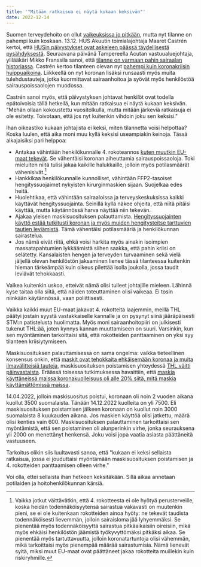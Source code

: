 ```yaml
---
title: '"Mitään ratkaisua ei näytä kukaan keksivän"'
date: 2022-12-14
---
```


Suomen terveydehoito on ollut [vaikeuksissa jo pitkään](/articles/sairaalakuormitus.html), mutta nyt tilanne on pahempi kuin koskaan. 
13.12. HUS Akuutin toimialajohtaja Maaret Castrén kertoi, että [HUSin päivystykset ovat askeleen päässä täydellisestä pysähdyksestä](https://yle.fi/a/74-20008425).
Seuraavana päivänä Tampereella Acutan vastuualuejohtaja, ylilääkäri Mikko Franssila sanoi, että [tilanne on varmaan pahin sairaalan historiassa](https://yle.fi/a/74-20008626).
Castrén kertoo tilanteen olevan nyt [pahempi kuin koronakriisin huippuaikoina](https://www.iltalehti.fi/kotimaa/a/33ed4eff-12f0-4cfb-b6ad-bef2e59e1fca). Liikkeellä on nyt koronan lisäksi runsaasti myös muita tulehdustauteja, jotka kuormittavat sairaanhoitoa ja syövät myös henkilöstöä sairauspoissaolojen muodossa.

Castrén sanoi myös, että päivystyksen johtavat henkilöt ovat todella epätoivoisia tällä hetkellä, kun mitään ratkaisua ei näytä kukaan keksivän. "Mehän ollaan kokoustettu vuositolkulla, mutta mitään järkeviä ratkaisuja ei ole esitetty. Toivotaan, että jos nyt kuitenkin vihdoin joku sen keksisi."

Ihan oikeastiko kukaan johtajista ei keksi, miten tilannetta voisi helpottaa? Koska luulen, että aika moni muu kyllä keksisi useampiakin keinoja. Tässä alkajaisiksi pari helppoa:

* Antakaa vähintään henkilökunnalle 4. rokoteannos [kuten muutkin EU-maat tekevät](https://www.is.fi/kotimaa/art-2000009176414.html). Se vähentäisi koronan aiheuttamia sairauspoissaoloja. Toki mieluiten niitä tulisi jakaa kaikille halukkaille, jolloin myös potilasmäärät vähenisivät.[^1]
* Hankkikaa henkilökunnalle kunnolliset, vähintään FFP2-tasoiset hengityssuojaimet nykyisten kirurginmaskien sijaan. Suojelkaa edes heitä.
* Huolehtikaa, että vähintään sairaaloissa ja terveyskeskuksissa kaikki käyttävät hengityssuojainta. Seinillä kyllä näkee ohjeita, että niitä pitäisi käyttää, mutta käytännössä harva näyttää niin tekevän.
* Ajakaa yleisen maskisuosituksen palauttamista.
[Hengityssuojainten käyttö estää tutkitusti koronan ja myös muiden hengitysteitse tarttuvien tautien leviämistä](https://www.sttinfo.fi/tiedote/kasvosuojukset-voivat-auttaa-ehkaisemaan-ilmavalitteisten-infektioiden-leviamista?publisherId=3747&releaseId=69959243).
Tämä vähentäisi potilasmääriä ja henkilökunnan sairastelua.
* Jos nämä eivät riitä, ehkä voisi harkita myös ainakin isoimpien massatapahtumien lykkäämistä siihen saakka, että pahin kriisi on selätetty. Kansalaisten hengen ja terveyden turvaaminen sekä vielä jäljellä olevan henkilöstön jaksaminen lienee tässä tilanteessa kuitenkin hieman tärkeämpää kuin oikeus pilettää isolla joukolla, jossa taudit leviävät tehokkaasti.

Vaikea kuitenkin uskoa, etteivät nämä olisi tulleet johtajille mieleen. Lähinnä kyse taitaa olla siitä, että näiden toteuttaminen olisi vaikeaa. Ei tosin niinkään käytännössä, vaan poliittisesti.

Vaikka kaikki muut EU-maat jakavat 4. rokotteita laajemmin, meillä THL päätyi jostain syystä vastakkaiselle kannalle ja on pysynyt siinä jääräpäisesti STM:n patistelusta huolimatta. Myös moni sairaanhoitopiiri on julkisesti tukenut THL:ää, joten kynnys kannan muuttamiseen on suuri. Varsinkin, kun sen myöntäminen tarkoittaisi sitä, että rokotteiden panttaaminen on yksi syy tilanteen kriisiytymiseen.

Maskisuosituksen palauttamisessa on sama ongelma: vaikka tieteellinen konsensus onkin, että
[maskit ovat tehokkaita ehkäisemään koronaa ja muita ilmavälitteisiä tauteja](https://www.sttinfo.fi/tiedote/kasvosuojukset-voivat-auttaa-ehkaisemaan-ilmavalitteisten-infektioiden-leviamista?publisherId=3747&releaseId=69959243),
maskisuosituksen poistamisen yhteydessä
[THL väitti päinvastaista](https://www.sttinfo.fi/tiedote/thln-yleinen-maskisuositus-poistuu-mutta-maskia-voi-oman-harkinnan-mukaan-edelleen-kayttaa?publisherId=69817778&releaseId=69938371).
Eräässä toisessa tutkimuksessa havaittiin, että [maskia käyttäneissä maissa koronakuolleisuus oli alle 20% siitä, mitä maskia käyttämättömissä maissa](https://tekniikanmaailma.fi/tutkimus-laajamittainen-maskien-kaytto-vahentaa-koronakuolemia-merkittavasti/).

14.04.2022, jolloin maskisuositus poistui, koronaan oli noin 2 vuoden aikana kuollut 3500 suomalaista. Tänään 14.12.2022 kuolleita on yli 7500. Eli maskisuosituksen poistamisen jälkeen koronaan on kuollut noin 3000 suomalaista 8 kuukauden aikana. Jos maskien käyttöä olisi jatkettu, määrä olisi kenties vain 600. Maskisuosituksen palauttaminen tarkoittaisi sen myöntämistä, että sen poistaminen oli alunperinkin virhe, jonka seurauksena yli 2000 on menettänyt henkensä. Joku voisi jopa vaatia asiasta päättäneitä vastuuseen.

Tarkoitus olikin siis luultavasti sanoa, että "kukaan ei keksi sellaista ratkaisua, jossa ei jouduttaisi myöntämään maskisuosituksen poistamisen ja 4. rokotteiden panttaamisen olleen virhe."

Voi olla, ettei sellaista ihan hetkeen keksitäkään. Sillä aikaa annetaan potilaiden ja hoitohenkilökunnan kärsiä.

[^1]: Vaikka jotkut väittävätkin, että 4. rokotteesta ei ole hyötyä perusterveille, koska heidän todennäköisyytensä sairastua vakavasti on muutenkin pieni, se ei ole kuitenkaan rokotteiden ainoa hyöty: ne tekevät taudista todennäköisesti lievemmän, jolloin sairaisloma jää lyhyemmäksi. Se pienentää myös todennäköisyyttä sairastua pitkäaikaisiin oireisiin, mikä myös ehkäisi henkilöstön jäämistä työkyvyttömäksi pitkäksi aikaa. Se pienentää myös tartuttavuutta, jolloin koronatartuntoja olisi vähemmän, mikä tarkoittaisi myös pienempää määrää sairastumisia. Nämä lienevät syitä, miksi muut EU-maat ovat päättäneet jakaa rokotteita muillekin kuin riskiryhmille.
